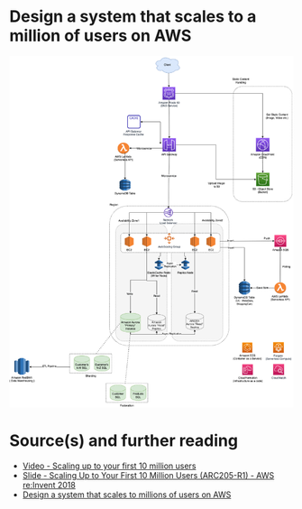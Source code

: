 # Design a system that scales to a million of users on AWS

![img.png](DesignScalableSystemWithRelationalDBOnAWS.drawio.png)

# Source(s) and further reading 
- [Video - Scaling up to your first 10 million users](https://www.youtube.com/watch?v=kKjm4ehYiMs)
- [Slide - Scaling Up to Your First 10 Million Users (ARC205-R1) - AWS re:Invent 2018](https://www.slideshare.net/AmazonWebServices/scaling-up-to-your-first-10-million-users-arc205r1-aws-reinvent-2018)
- [Design a system that scales to millions of users on AWS](https://github.com/donnemartin/system-design-primer/blob/master/solutions/system_design/scaling_aws/README.md)
